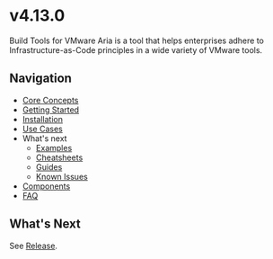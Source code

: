 # v4.13.0

Build Tools for VMware Aria is a tool that helps enterprises adhere to Infrastructure-as-Code principles in a wide variety
of VMware tools.

## Navigation

- [Core Concepts](./General/Core%20Concepts.md)
- [Getting Started](./General/Getting%20Started.md)
- [Installation](./General/Installation.md)
- [Use Cases](./General/Use%20Cases)
- What's next
  - [Examples](./General/Examples)
  - [Cheatsheets](./General/Cheatsheets)
  - [Guides](./General/Guides)
  - [Known Issues](./General/Known%20Issues)
- [Components](./Components)
- [FAQ](./General/FAQ.md)

## What's Next

See [Release](./Release.md).
